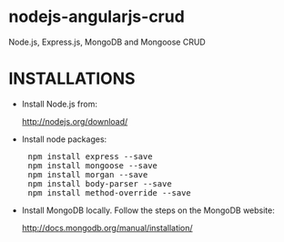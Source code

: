 nodejs-angularjs-crud
=====================
Node.js, Express.js, MongoDB and Mongoose CRUD


INSTALLATIONS
=============

- Install Node.js from:

	http://nodejs.org/download/


- Install node packages:

<pre>
    npm install express --save
    npm install mongoose --save
    npm install morgan --save
    npm install body-parser --save
    npm install method-override --save
</pre>

- Install MongoDB locally. Follow the steps on the MongoDB website:

	http://docs.mongodb.org/manual/installation/

